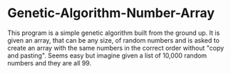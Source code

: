 # Genetic-Algorithm-Number-Array
This program is a simple genetic algorithm built from the ground up. It is given an array, that can be any size, 
of random numbers and is asked to create an array with the same numbers in the correct order without "copy and pasting". 
Seems easy but imagine given a list of 10,000 random numbers and they are all 99.
